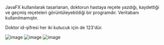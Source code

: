 JavaFX kullanılarak tasarlanan, doktorun hastaya reçete yazdığı, kaydettiği ve geçmiş reçeteleri görüntüleyebildiği bir programdır.
Veritabanı kullanılmamıştır.

Doktor id-şifresi her iki kutucuk için de 123'dür.

![image](https://github.com/yegekucuk/BLM2005-term-project/assets/99672103/caae1daf-b287-42b2-aaae-9bb2e622ee8a)
![image](https://github.com/yegekucuk/BLM2005-term-project/assets/99672103/213799ac-2faf-4715-83b9-a696703d8b18)
![image](https://github.com/yegekucuk/BLM2005-term-project/assets/99672103/ecf9f536-97da-4368-824d-336a78bfd7ca)
